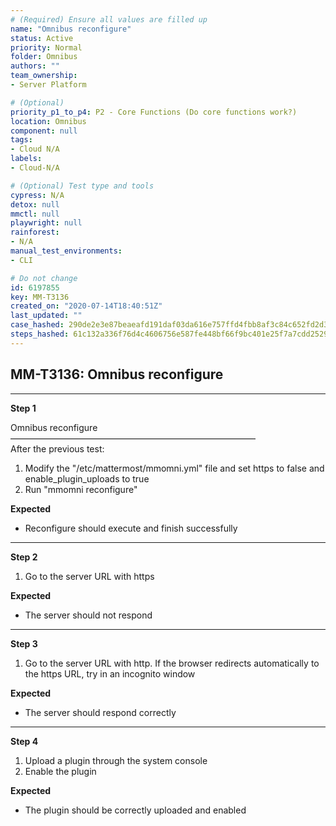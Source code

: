 ```yaml
---
# (Required) Ensure all values are filled up
name: "Omnibus reconfigure"
status: Active
priority: Normal
folder: Omnibus
authors: ""
team_ownership: 
- Server Platform

# (Optional)
priority_p1_to_p4: P2 - Core Functions (Do core functions work?)
location: Omnibus
component: null
tags: 
- Cloud N/A
labels: 
- Cloud-N/A

# (Optional) Test type and tools
cypress: N/A
detox: null
mmctl: null
playwright: null
rainforest: 
- N/A
manual_test_environments: 
- CLI

# Do not change
id: 6197855
key: MM-T3136
created_on: "2020-07-14T18:40:51Z"
last_updated: ""
case_hashed: 290de2e3e87beaeafd191daf03da616e757ffd4fbb8af3c84c652fd2d38ad730a6ebf4409782e7b27e799f66e26d1ccf
steps_hashed: 61c132a336f76d4c4606756e587fe448bf66f9bc401e25f7a7cdd25295e02b137baa69e8de37109804a45471c0252496
---
```


<!-- (Auto-generated) Based on frontmatter's "key" and "name" -->

## MM-T3136: Omnibus reconfigure

---

**Step 1**

Omnibus reconfigure\
————————————————————————————\
After the previous test:

1. Modify the "/etc/mattermost/mmomni.yml" file and set https to false and enable\_plugin\_uploads to true
2. Run "mmomni reconfigure"

**Expected**

- Reconfigure should execute and finish successfully

---

**Step 2**

1. Go to the server URL with https

**Expected**

- The server should not respond

---

**Step 3**

1. Go to the server URL with http. If the browser redirects automatically to the https URL, try in an incognito window

**Expected**

- The server should respond correctly

---

**Step 4**

1. Upload a plugin through the system console
2. Enable the plugin

**Expected**

- The plugin should be correctly uploaded and enabled
